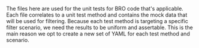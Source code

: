 
The files here are used for the unit tests for BRO code that's applicable. 
Each file correlates to a unit test method and contains the mock data that will be used for filtering.
Because each test method is targeting a specific filter scenario, we need the results to be uniform and assertable.
This is the main reason we opt to create a new set of YAML for each test method and scenario.
